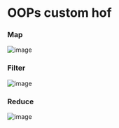 # OOPs custom hof

### Map

![image](https://github.com/manasa8910/frontend-js/assets/67619299/d349093b-a632-48fd-9777-b3cdec845b4e)

### Filter

![image](https://github.com/manasa8910/frontend-js/assets/67619299/040dd914-5f82-4abe-9a4c-ef4feea25e35)

### Reduce

![image](https://github.com/manasa8910/frontend-js/assets/67619299/45a88d3d-27a1-4c79-8e91-c6566b43c5fe)
